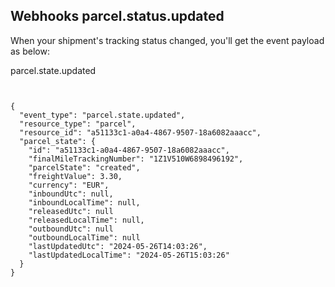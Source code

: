 ## Webhooks parcel.status.updated

When your shipment's tracking status changed, you'll get the event payload as below:

parcel.state.updated
<pre style="float: left">
<code>
{
  "event_type": "parcel.state.updated",
  "resource_type": "parcel",
  "resource_id": "a51133c1-a0a4-4867-9507-18a6082aaacc",
  "parcel_state": {
    "id": "a51133c1-a0a4-4867-9507-18a6082aaacc",
    "finalMileTrackingNumber": "1Z1V510W6898496192",
    "parcelState": "created",
    "freightValue": 3.30,
    "currency": "EUR",
    "inboundUtc": null,
    "inboundLocalTime": null,
    "releasedUtc": null
    "releasedLocalTime": null,
    "outboundUtc": null
    "outboundLocalTime": null
    "lastUpdatedUtc": "2024-05-26T14:03:26",
    "lastUpdatedLocalTime": "2024-05-26T15:03:26"
  }
}
</code>
</pre>







